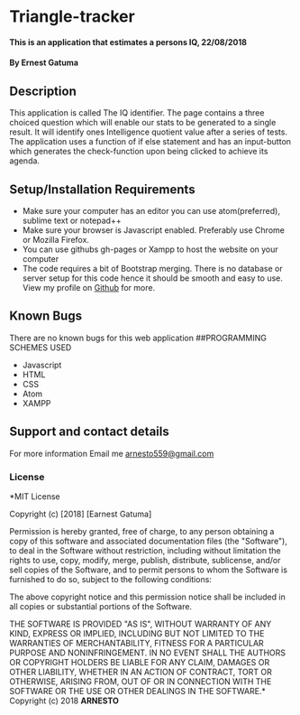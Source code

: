 # Triangle-tracker
#### This is an application that estimates a persons IQ, 22/08/2018
#### By **Ernest Gatuma**
## Description
This application is called The IQ identifier. The page contains a three choiced question which will enable our stats to be generated to a single result. It will identify ones Intelligence quotient value after a series of tests. The application uses a function of if else statement and has an input-button which generates the check-function upon being clicked to achieve its agenda.    
## Setup/Installation Requirements
* Make sure your computer has an editor you can use atom(preferred), sublime text or notepad++
* Make sure your browser is Javascript enabled. Preferably use Chrome or Mozilla Firefox.
* You can use githubs gh-pages or Xampp to host the website on your computer
* The code requires a bit of Bootstrap merging.
There is no database or server setup for this code hence it should be smooth and easy to use. View my profile on [Github](https://github.com/GatumaEarnest) for more.
## Known Bugs
There are no known bugs for this web application
##PROGRAMMING SCHEMES USED
* Javascript
* HTML
* CSS
* Atom
* XAMPP
## Support and contact details
For more information Email me arnesto559@gmail.com
### License
*MIT License

Copyright (c) [2018] [Earnest Gatuma]

Permission is hereby granted, free of charge, to any person obtaining a copy
of this software and associated documentation files (the "Software"), to deal
in the Software without restriction, including without limitation the rights
to use, copy, modify, merge, publish, distribute, sublicense, and/or sell
copies of the Software, and to permit persons to whom the Software is
furnished to do so, subject to the following conditions:

The above copyright notice and this permission notice shall be included in all
copies or substantial portions of the Software.

THE SOFTWARE IS PROVIDED "AS IS", WITHOUT WARRANTY OF ANY KIND, EXPRESS OR
IMPLIED, INCLUDING BUT NOT LIMITED TO THE WARRANTIES OF MERCHANTABILITY,
FITNESS FOR A PARTICULAR PURPOSE AND NONINFRINGEMENT. IN NO EVENT SHALL THE
AUTHORS OR COPYRIGHT HOLDERS BE LIABLE FOR ANY CLAIM, DAMAGES OR OTHER
LIABILITY, WHETHER IN AN ACTION OF CONTRACT, TORT OR OTHERWISE, ARISING FROM,
OUT OF OR IN CONNECTION WITH THE SOFTWARE OR THE USE OR OTHER DEALINGS IN THE
SOFTWARE.*
Copyright (c) 2018 **ARNESTO**
